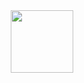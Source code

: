 <div id="header" align="center">
  <img src="https://media.tenor.com/3_mXIoBPNhoAAAAi/party-parrot.gif" width="100"/>
</div>
